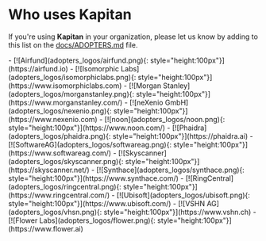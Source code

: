 # Who uses **Kapitan**

If you're using **Kapitan** in your organization, please let us know by adding to this list on the [docs/ADOPTERS.md](https://github.com/kapicorp/kapitan/blob/master/docs/ADOPTERS.md) file.


<div class="grid cards" markdown>
-   [![Airfund](adopters_logos/airfund.png){: style="height:100px"}](https://airfund.io)
-   [![Isomorphic Labs](adopters_logos/isomorphiclabs.png){: style="height:100px"}](https://www.isomorphiclabs.com)
-   [![Morgan Stanley](adopters_logos/morganstanley.png){: style="height:100px"}](https://www.morganstanley.com/)
-   [![neXenio GmbH](adopters_logos/nexenio.png){: style="height:100px"}](https://www.nexenio.com)
-   [![noon](adopters_logos/noon.png){: style="height:100px"}](https://www.noon.com/)
-   [![Phaidra](adopters_logos/phaidra.png){: style="height:100px"}](https://phaidra.ai)
-   [![SoftwareAG](adopters_logos/softwareag.png){: style="height:100px"}](https://www.softwareag.com/)
-   [![Skyscanner](adopters_logos/skyscanner.png){: style="height:100px"}](https://skyscanner.net/)
-   [![Synthace](adopters_logos/synthace.png){: style="height:100px"}](https://www.synthace.com/)
-   [![RingCentral](adopters_logos/ringcentral.png){: style="height:100px"}](https://www.ringcentral.com/)
-   [![Ubisoft](adopters_logos/ubisoft.png){: style="height:100px"}](https://www.ubisoft.com/)
-   [![VSHN AG](adopters_logos/vhsn.png){: style="height:100px"}](https://www.vshn.ch)
-   [![Flower Labs](adopters_logos/flower.png){: style="height:100px"}](https://www.flower.ai)
</div>

